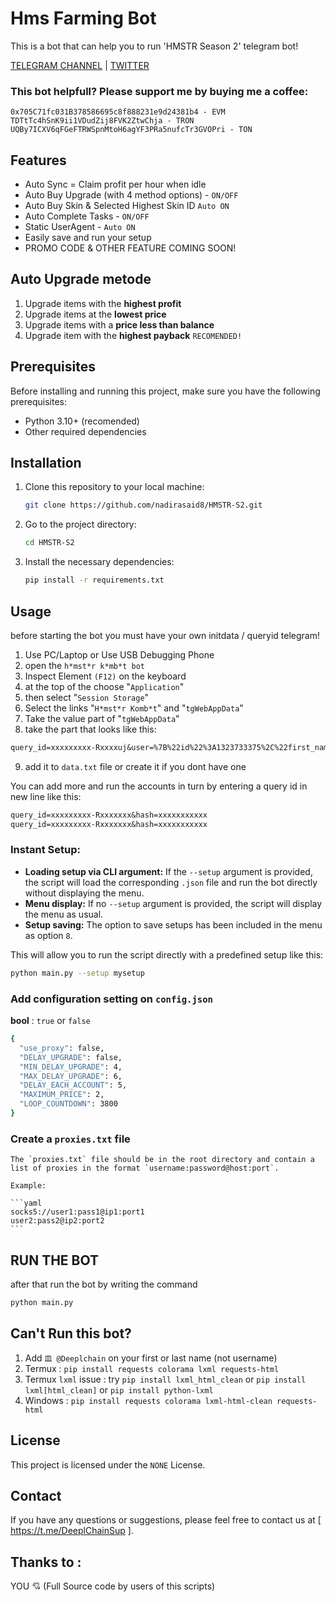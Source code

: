 # Hms Farming Bot 
This is a bot that can help you to run 'HMSTR Season 2' telegram bot!

[TELEGRAM CHANNEL](https://t.me/Deeplchain) | [TWITTER](https://x.com/itsjaw_real)

### This bot helpfull?  Please support me by buying me a coffee: 
```
0x705C71fc031B378586695c8f888231e9d24381b4 - EVM
TDTtTc4hSnK9ii1VDudZij8FVK2ZtwChja - TRON
UQBy7ICXV6qFGeFTRWSpnMtoH6agYF3PRa5nufcTr3GVOPri - TON
```

## Features
- Auto Sync = Claim profit per hour when idle
- Auto Buy Upgrade (with 4 method options) - `ON/OFF`
- Auto Buy Skin & Selected Highest Skin ID `Auto ON`
- Auto Complete Tasks - `ON/OFF`
- Static UserAgent - `Auto ON`
- Easily save and run your setup
- PROMO CODE & OTHER FEATURE COMING SOON!

##  Auto Upgrade metode
  1. Upgrade items with the **highest profit**
  2. Upgrade items at the **lowest price**
  3. Upgrade items with a **price less than balance**
  4. Upgrade item with the **highest payback** `RECOMENDED!`

## Prerequisites
Before installing and running this project, make sure you have the following prerequisites:
- Python 3.10+ (recomended)
- Other required dependencies

## Installation
1. Clone this repository to your local machine:
    ```bash
    git clone https://github.com/nadirasaid8/HMSTR-S2.git
    ```
2. Go to the project directory:
    ```bash
    cd HMSTR-S2
    ```
3. Install the necessary dependencies:
    ```bash
    pip install -r requirements.txt
    ```

## Usage
before starting the bot you must have your own initdata / queryid telegram!

1. Use PC/Laptop or Use USB Debugging Phone
2. open the `h*mst*r k*mb*t bot`
3. Inspect Element `(F12)` on the keyboard
4. at the top of the choose "`Application`" 
5. then select "`Session Storage`" 
6. Select the links "`H*mst*r Komb*t`" and "`tgWebAppData`"
7. Take the value part of "`tgWebAppData`"
8. take the part that looks like this: 

```txt 
query_id=xxxxxxxxx-Rxxxxuj&user=%7B%22id%22%3A1323733375%2C%22first_name%22%3A%22xxxx%22%2C%22last_name%22%3A%22%E7%9A%BF%20xxxxxx%22%2C%22username%22%3A%22xxxxx%22%2C%22language_code%22%3A%22id%22%2C%22allows_write_to_pm%22%3Atrue%7D&auth_date=xxxxx&hash=xxxxxxxxxxxxxxxxxxxxxxxxxxxxxxxxxxxxxxxxxxxxxxxxxxxxxxxxxxxxxx
```
9. add it to `data.txt` file or create it if you dont have one


You can add more and run the accounts in turn by entering a query id in new line like this:
```txt
query_id=xxxxxxxxx-Rxxxxxxx&hash=xxxxxxxxxxx
query_id=xxxxxxxxx-Rxxxxxxx&hash=xxxxxxxxxxx
```

### Instant Setup:
- **Loading setup via CLI argument:** If the `--setup` argument is provided, the script will load the corresponding `.json` file and run the bot directly without displaying the menu.
- **Menu display:** If no `--setup` argument is provided, the script will display the menu as usual.
- **Setup saving:** The option to save setups has been included in the menu as option `8`.

This will allow you to run the script directly with a predefined setup like this:

```bash
python main.py --setup mysetup
```

### Add configuration setting on `config.json` 

 **bool** : `true` or `false`

  ```bash
{
    "use_proxy": false,
    "DELAY_UPGRADE": false,
    "MIN_DELAY_UPGRADE": 4,
    "MAX_DELAY_UPGRADE": 6,
    "DELAY_EACH_ACCOUNT": 5,
    "MAXIMUM_PRICE": 2,
    "LOOP_COUNTDOWN": 3800
}
  ```


### Create a `proxies.txt` file

    The `proxies.txt` file should be in the root directory and contain a list of proxies in the format `username:password@host:port`.

    Example:

    ```yaml
    socks5://user1:pass1@ip1:port1
    user2:pass2@ip2:port2
    ```

## RUN THE BOT
after that run the bot by writing the command

```bash
python main.py
```

## Can't Run this bot?
1. Add `皿 @Deeplchain` on your first or last name (not username)
2. Termux : `pip install requests colorama lxml requests-html`
3. Termux `lxml` issue : try `pip install lxml_html_clean` or `pip install lxml[html_clean]` or `pip install python-lxml`
4. Windows : `pip install requests colorama lxml-html-clean requests-html`

## License
This project is licensed under the `NONE` License.

## Contact
If you have any questions or suggestions, please feel free to contact us at [ https://t.me/DeeplChainSup ].

## Thanks to :

YOU 💘 (Full Source code by users of this scripts)


